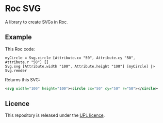 # Roc SVG

A library to create SVGs in Roc.

## Example

This Roc code:

```roc
myCircle = Svg.circle [Attribute.cx "50", Attribute.cy "50", Attribute.r "50"] []
Svg.svg [Attribute.width "100", Attribute.height "100"] [myCircle] |> Svg.render
```

Returns this SVG:

```svg
<svg width="100" height="100"><circle cx="50" cy="50" r="50"></circle></svg>
```

## Licence

This repository is released under the [UPL licence](./LICENCE).

